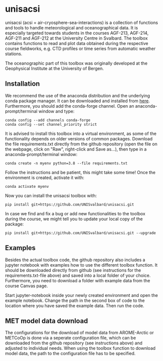 # unisacsi

unisacsi (acsi = air-cryosphere-sea-interactions) is a collection of functions and tools to handle meteorological and oceanographical data. It is especially targeted towards students in the courses AGF-213, AGF-214, AGF-211 and AGF-212 at the University Centre in Svalbard. The toolbox contains functions to read and plot data obtained during the respective course fieldworks, e.g. CTD profiles or time series from automatic weather stations.

The oceanographic part of this toolbox was originally developed at the Geophysical Institute at the University of Bergen.


## Installation

We recommend the use of the anaconda distribution and the underlying conda package manager. It can be downloaded and installed from [here](https://www.anaconda.com/products/distribution). Furthermore, you should add the conda-forge channel. Open an anaconda-prompt/terminal window and type:
```
conda config --add channels conda-forge
conda config --set channel_priority strict
```
It is advised to install this toolbox into a virtual environment, as some of the functionality depends on older versions of common packages. Download the file requirements.txt directly from the github repository (open the file on the webpage, click on "Raw", right-click and Save as...), then type in a anaconda-prompt/terminal window:
```
conda create -n myenv python=3.8 --file requirements.txt
```

Follow the instructions and be patient, this might take some time! Once the environment is created, activate it with:
```
conda activate myenv
```

Now you can install the unisacsi toolbox with:
```
pip install git+https://github.com/UNISvalbard/unisacsi.git
```

In case we find and fix a bug or add new functionalities to the toolbox during the course, we might tell you to update your local copy of the package:
```
pip install git+https://github.com/UNISvalbard/unisacsi.git --upgrade
```

## Examples

Besides the actual toolbox code, the github repository also includes a jupyter notebook with examples how to use the different toolbox function. It should be downloaded directly from github (see instructions for the requirements.txt-file above) and saved into a local folder of your choice. Furthermore, you need to download a folder with example data from the course Canvas page.

Start jupyter-notebook inside your newly created environment and open the example notebook. Change the path in the second box of code to the location where you have saved the example data. Then run the code.

## MET model data download

The configurations for the download of model data from AROME-Arctic or METCoOp is done via a seperate configuration file, which can be downloaded from the github repository (see instructions above) and adjusted to individual needs. When using the toolbox function to download model data, the path to the configuration file has to be specified.
